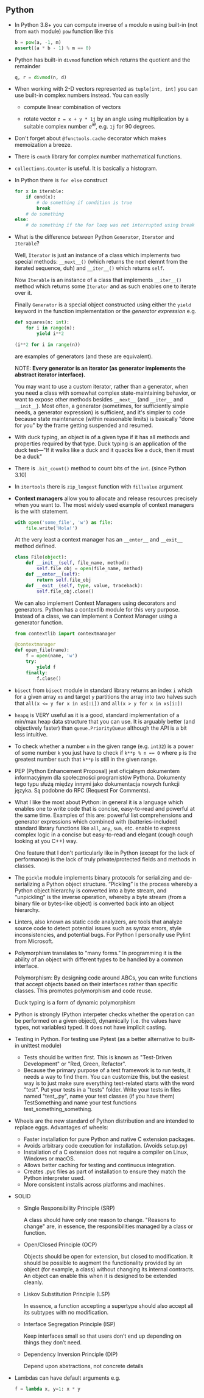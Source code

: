 Python
------

* In Python 3.8+ you can compute inverse of `a` modulo `m` using built-in (not from `math` module)
  `pow` function like this
  ```python
  b = pow(a, -1, m)
  assert((a * b - 1) % m == 0)
  ```

* Python has built-in `divmod` function which returns the quotient and the remainder
  ```python
  q, r = divmod(n, d)
  ```

* When working with 2-D vectors represented as `tuple[int, int]` you can use built-in complex
  numbers instead. You can easily 

  * compute linear combination of vectors

  * rotate vector `z = x + y * 1j` by an angle using multiplication by a suitable complex number
    $e^{i\theta}$, e.g. `1j` for 90 degrees.

* Don't forget about `@functools.cache` decorator which makes memoization a breeze.

* There is `cmath` library for complex number mathematical functions.

* `collections.Counter` is useful. It is basically a histogram.

* In Python there is `for else` construct
  ```python
  for x in iterable:
      if cond(x):
          # do something if condition is true
          break
      # do something
  else:
      # do something if the for loop was not interrupted using break or iterable is empty
  ```

* What is the difference between Python `Generator`, `Iterator` and `Iterable`?

  Well, `Iterator` is just an instance of a class which implements two special methods: `__next__()`
  (which returns the next elemnt from the iterated sequence, duh) and `__iter__()` which returns
  `self`.
  
  Now `Iterable` is an instance of a class that implements `__iter__()` method which returns some
  `Iterator` and as such enables one to iterate over it.

  Finally `Generator` is a special object constructed using either the `yield` keyword in the
  function implementation or the *generator expression* e.g.
  ```python
  def squares(n: int):
      for i in range(n):
          yield i**2
  ```
  ```python
  (i**2 for i in range(n))
  ```
  are examples of generators (and these are equivalent).

  NOTE: **Every generator is an iterator (as generator implements the abstract iterator
  interface).**

  You may want to use a custom iterator, rather than a generator, when you need a class with
  somewhat complex state-maintaining behavior, or want to expose other methods besides `__next__`
  (and `__iter__` and `__init__`). Most often, a generator (sometimes, for sufficiently simple
  needs, a generator expression) is sufficient, and it's simpler to code because state maintenance
  (within reasonable limits) is basically "done for you" by the frame getting suspended and resumed.

*  With duck typing, an object is of a given type if it has all methods and properties required by
   that type. Duck typing is an application of the duck test—"If it walks like a duck and it quacks
   like a duck, then it must be a duck"

* There is `.bit_count()` method to count bits of the `int`. (since Python 3.10)

* In `itertools` there is `zip_longest` function with `fillvalue` argument

* **Context managers** allow you to allocate and release resources precisely when you want to. The
  most widely used example of context managers is the with statement.
  ```python
  with open('some_file', 'w') as file:
      file.write('Hola!')
  ```
  At the very least a context manager has an `__enter__` and `__exit__` method defined. 
  ```python
  class File(object):
      def __init__(self, file_name, method):
          self.file_obj = open(file_name, method)
      def __enter__(self):
          return self.file_obj
      def __exit__(self, type, value, traceback):
          self.file_obj.close()
  ```
  We can also implement Context Managers using decorators and generators. Python has a contextlib
  module for this very purpose. Instead of a class, we can implement a Context Manager using a
  generator function.
  ```python
  from contextlib import contextmanager

  @contextmanager
  def open_file(name):
      f = open(name, 'w')
      try:
          yield f
      finally:
          f.close()
  ```

* `bisect` from `bisect` module in standard library returns an index `i` which for a given array
  `xs` and target `y` partitions the array into two halves such that `all(x <= y for x in xs[:i])`
  and `all(x > y for x in xs[i:])`

* `heapq` is VERY useful as it is a good, standard implementation of a min/max heap data structure
  that you can use. It is arguably better (and objectively faster) than `queue.PriorityQueue`
  although the API is a bit less intuitive.

* To check whether a number `n` in the given range (e.g. `int32`) is a power of some number `k` you
  just have to check if `k**p % n == 0` where `p` is the greatest number such that `k**p` is still
  in the given range.

* PEP (Python Enhancement Proposal) jest oficjalnym dokumentem informacyjnym dla społeczności
  programistów Pythona. Dokumenty tego typu służą między innymi jako dokumentacja nowych funkcji
  języka. Są podobne do RFC (Request For Comments).

* What I like the most about Python: in general it is a language which enables one to write code
  that is concise, easy-to-read and powerful at the same time. Examples of this are: powerful list
  comprehensions and generator expressions which combined with (batteries-included) standard library
  functions like `all`, `any`, `sum`, etc. enable to express complex logic in a concise but
  easy-to-read and elegant (cough cough looking at you C++) way. 
  
  One feature that I don't particularly like in Python (except for the lack of performance) is the
  lack of truly private/protected fields and methods in classes.

* The `pickle` module implements binary protocols for serializing and de-serializing a Python object
  structure. “Pickling” is the process whereby a Python object hierarchy is converted into a byte
  stream, and “unpickling” is the inverse operation, whereby a byte stream (from a binary file or
  bytes-like object) is converted back into an object hierarchy.

* Linters, also known as static code analyzers, are tools that analyze source code to detect
  potential issues such as syntax errors, style inconsistencies, and potential bugs. For Python I
  personally use Pylint from Microsoft.

* Polymorphism translates to "many forms." In programming it is the ability of an object with
  different types to be handled by a common interface.

  Polymorphism: By designing code around ABCs, you can write functions that accept objects based on
  their interfaces rather than specific classes. This promotes polymorphism and code reuse. 
  
  Duck typing is a form of dynamic polymorphism

* Python is strongly (Python interpeter checks whether the operation can be performed on a given
  object), dynamically (i.e. the values have types, not variables) typed. It does not have implicit
  casting.

* Testing in Python. For testing use Pytest (as a better alternative to built-in unittest module)
  
  - Tests should be written first. This is known as "Test-Driven Development" or "Red, Green,
    Refactor".
  - Because the primary purpose of a test framework is to run tests, it needs a way to find them.
    You can customize this, but the easiest way is to just make sure everything test-related starts
    with the word "test". Put your tests in a "tests" folder. Write your tests in files named
    "test_<something>.py", name your test classes (if you have them) TestSomething and name your
    test functions test_something_something.

* Wheels are the new standard of Python distribution and are intended to replace eggs. Advantages of
  wheels:
  - Faster installation for pure Python and native C extension packages.
  - Avoids arbitrary code execution for installation. (Avoids setup.py)
  - Installation of a C extension does not require a compiler on Linux, Windows or macOS.
  - Allows better caching for testing and continuous integration.
  - Creates .pyc files as part of installation to ensure they match the Python interpreter used.
  - More consistent installs across platforms and machines.

* SOLID
  - Single Responsibility Principle (SRP)

    A class should have only one reason to change. "Reasons to change" are, in essence, the
    responsibilities managed by a class or function.

  - Open/Closed Principle (OCP)

    Objects should be open for extension, but closed to modification. It should be possible to
    augment the functionality provided by an object (for example, a class) without changing its
    internal contracts. An object can enable this when it is designed to be extended cleanly.

  - Liskov Substitution Principle (LSP)
    
    In essence, a function accepting a supertype should also accept all its subtypes with no
    modification.
  
  - Interface Segregation Principle (ISP)

    Keep interfaces small so that users don’t end up depending on things they don’t need.

  - Dependency Inversion Principle (DIP)

    Depend upon abstractions, not concrete details

* Lambdas can have default arguments e.g.
  ```python
  f = lambda x, y=1: x * y
  ```



